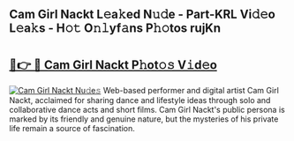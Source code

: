 ## Cam Girl Nackt L𝚎a𝚔ed N𝚞𝚍e - Part-KRL Vi𝚍𝚎o L𝚎a𝚔s - H𝚘𝚝 O𝚗𝚕yf𝚊ns P𝚑𝚘tos rujKn

# <h2><a href="http://kf8p5tx.oniu.top/?m=Cam+Girl+Nackt">🔗👉 🔴 Cam Girl Nackt P𝚑ot𝚘𝚜 V𝚒d𝚎o</a></h2>

[![Cam Girl Nackt Nu𝚍e𝚜](https://i.imgur.com/0qMVB7G.gif)](http://kf8p5tx.oniu.top/?m=Cam+Girl+Nackt)
Web-based performer and digital artist Cam Girl Nackt, acclaimed for sharing dance and lifestyle ideas through solo and collaborative dance acts and short films. Cam Girl Nackt's public persona is marked by its friendly and genuine nature, but the mysteries of his private life remain a source of fascination.  
